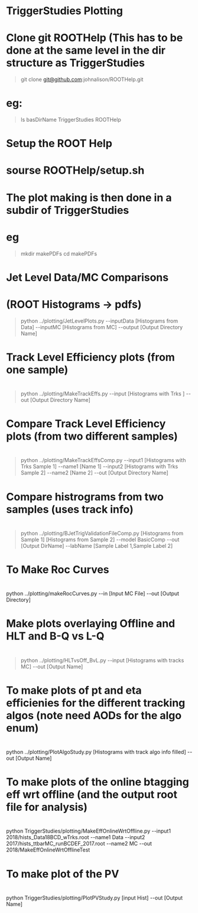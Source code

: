 
# TriggerStudies Plotting

# Clone git ROOTHelp (This has to be done at the same level in the dir structure as TriggerStudies
> git clone git@github.com:johnalison/ROOTHelp.git

# eg: 
> ls basDirName 
>  TriggerStudies
>  ROOTHelp

# Setup the ROOT Help 
# sourse ROOTHelp/setup.sh

# The plot making is then done in a subdir of TriggerStudies
# eg 

> mkdir makePDFs
> cd makePDFs

#
# Jet Level Data/MC Comparisons
#  (ROOT Histograms -> pdfs)

> python ../plotting/JetLevelPlots.py --inputData [Histograms from Data] --inputMC [Histograms from MC]  --output [Output Directory Name]

#
# Track Level Efficiency plots (from one sample)
#

> python ../plotting/MakeTrackEffs.py --input [Histograms with Trks ]  --out [Output Directory Name]

#
# Compare Track Level Efficiency plots (from two different samples)
#

> python ../plotting/MakeTrackEffsComp.py  --input1 [Histograms with Trks Sample 1] --name1 [Name 1]  --input2 [Histograms with Trks Sample 2] --name2 [Name 2] --out [Output Directory Name]


#
#  Compare histrograms from two samples (uses track info)
#
> python ../plotting/BJetTrigValidationFileComp.py [Histograms from Sample 1] [Histograms from Sample 2]   --model BasicComp --out [Output DirName] --labName [Sample Label 1,Sample Label 2]

#
#  To Make Roc Curves
#
python ../plotting/makeRocCurves.py --in [Input MC File] --out [Output Directory]

#
#  Make plots overlaying Offline and HLT and B-Q vs L-Q
#
> python ../plotting/HLTvsOff_BvL.py --input [Histograms with tracks MC]  --out [Output Name]

#
# To make plots of pt and eta efficienies for the different tracking algos (note need AODs for the algo enum)
#
python ../plotting/PlotAlgoStudy.py [Histograms with track algo info filled] --out [Output Name]



#
#  To make plots of the online btagging eff wrt offline (and the output root file for analysis)
#
python TriggerStudies/plotting/MakeEffOnlineWrtOffline.py --input1  2018/hists_Data18BCD_wTrks.root --name1 Data --input2  2017/hists_ttbarMC_runBCDEF_2017.root    --name2 MC --out 2018/MakeEffOnlineWrtOfflineTest

#
#  To make plot of the PV 
#
python TriggerStudies/plotting/PlotPVStudy.py [input Hist] --out [Output Name]


